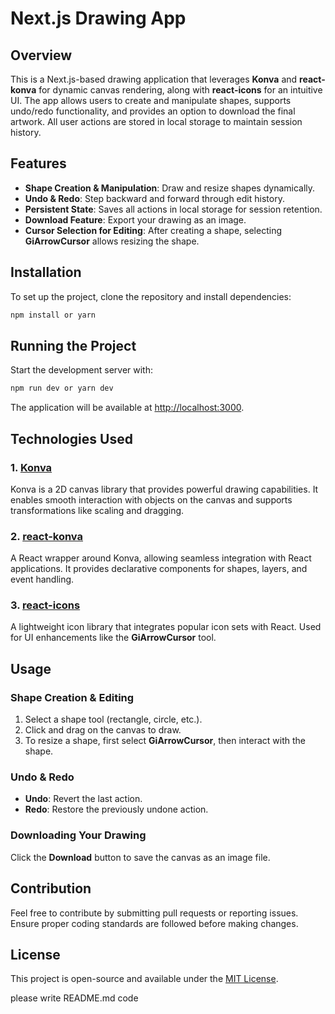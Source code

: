 # Next.js Drawing App

## Overview

This is a Next.js-based drawing application that leverages **Konva** and **react-konva** for dynamic canvas rendering, along with **react-icons** for an intuitive UI. The app allows users to create and manipulate shapes, supports undo/redo functionality, and provides an option to download the final artwork. All user actions are stored in local storage to maintain session history.

## Features

- **Shape Creation & Manipulation**: Draw and resize shapes dynamically.
- **Undo & Redo**: Step backward and forward through edit history.
- **Persistent State**: Saves all actions in local storage for session retention.
- **Download Feature**: Export your drawing as an image.
- **Cursor Selection for Editing**: After creating a shape, selecting **GiArrowCursor** allows resizing the shape.

## Installation

To set up the project, clone the repository and install dependencies:

```sh
npm install or yarn
```

## Running the Project

Start the development server with:

```sh
npm run dev or yarn dev
```

The application will be available at [http://localhost:3000](https://react-konva-project.vercel.app/).

## Technologies Used

### 1. [Konva](https://konvajs.org/)

Konva is a 2D canvas library that provides powerful drawing capabilities. It enables smooth interaction with objects on the canvas and supports transformations like scaling and dragging.

### 2. [react-konva](https://konvajs.org/docs/react/)

A React wrapper around Konva, allowing seamless integration with React applications. It provides declarative components for shapes, layers, and event handling.

### 3. [react-icons](https://react-icons.github.io/react-icons/)

A lightweight icon library that integrates popular icon sets with React. Used for UI enhancements like the **GiArrowCursor** tool.

## Usage

### Shape Creation & Editing

1. Select a shape tool (rectangle, circle, etc.).
2. Click and drag on the canvas to draw.
3. To resize a shape, first select **GiArrowCursor**, then interact with the shape.

### Undo & Redo

- **Undo**: Revert the last action.
- **Redo**: Restore the previously undone action.

### Downloading Your Drawing

Click the **Download** button to save the canvas as an image file.

## Contribution

Feel free to contribute by submitting pull requests or reporting issues. Ensure proper coding standards are followed before making changes.

## License

This project is open-source and available under the [MIT License](LICENSE).

please write README.md code&#x20;

